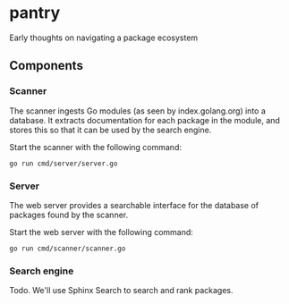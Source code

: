 # pantry

Early thoughts on navigating a package ecosystem

## Components

### Scanner

The scanner ingests Go modules (as seen by index.golang.org) into a database.
It extracts documentation for each package in the module, and stores this so
that it can be used by the search engine.

Start the scanner with the following command:

```shell
go run cmd/server/server.go
```

### Server

The web server provides a searchable interface for the database of packages
found by the scanner.

Start the web server with the following command:

```shell
go run cmd/scanner/scanner.go
```

### Search engine

Todo. We'll use Sphinx Search to search and rank packages.
